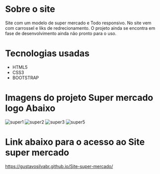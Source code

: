 # Sobre o site
  
  Site com um modelo de super mercado e Todo responsivo. No site vem com carrossel e liks de redrecionamento.
  O projeto ainda se encontra em fase de desenvolvimento ainda não pronto para o uso.
     
  
   # Tecnologias usadas 
   - HTML5
   - CSS3
   - BOOTSTRAP
   
   # Imagens do projeto Super mercado logo Abaixo
   
![super1](https://user-images.githubusercontent.com/79516858/177208029-592684c0-8eee-4d9e-8a1b-30575b1a5cf1.PNG)
![super2](https://user-images.githubusercontent.com/79516858/177208031-d555d4aa-2a45-4aeb-bf13-c77487d895f3.PNG)
![super3](https://user-images.githubusercontent.com/79516858/177208032-741f445f-03b7-416a-97e5-57fc60b39a37.PNG)
![super5](https://user-images.githubusercontent.com/79516858/177208033-6d5a6a8d-6e41-432f-8e31-dc242932b1fe.PNG)

   
   
# Link abaixo para o acesso ao Site super mercado 
https://gustavosilvabr.github.io/Site-super-mercado/
